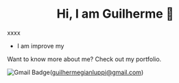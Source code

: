 <h1 align="center">Hi, I am Guilherme  👋</h1>

xxxx

* I am improve my

Want to know more about me? Check out my portfolio.


![Gmail Badge](https://img.shields.io/badge/Gmail-D14836?style=for-the-badge&logo=gmail&logoColor=white)(guilhermegianluppi@gmail.com)
